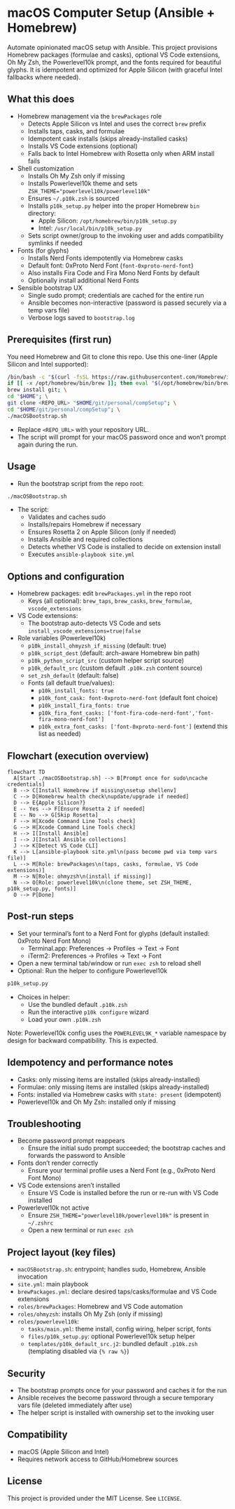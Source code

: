 # macOS Computer Setup (Ansible + Homebrew)

Automate opinionated macOS setup with Ansible. This project provisions Homebrew packages (formulae and casks), optional VS Code extensions, Oh My Zsh, the Powerlevel10k prompt, and the fonts required for beautiful glyphs. It is idempotent and optimized for Apple Silicon (with graceful Intel fallbacks where needed).

## What this does

- Homebrew management via the `brewPackages` role
  - Detects Apple Silicon vs Intel and uses the correct `brew` prefix
  - Installs taps, casks, and formulae
  - Idempotent cask installs (skips already-installed casks)
  - Installs VS Code extensions (optional)
  - Falls back to Intel Homebrew with Rosetta only when ARM install fails
- Shell customization
  - Installs Oh My Zsh only if missing
  - Installs Powerlevel10k theme and sets `ZSH_THEME="powerlevel10k/powerlevel10k"`
  - Ensures `~/.p10k.zsh` is sourced
  - Installs `p10k_setup.py` helper into the proper Homebrew `bin` directory:
    - Apple Silicon: `/opt/homebrew/bin/p10k_setup.py`
    - Intel: `/usr/local/bin/p10k_setup.py`
  - Sets script owner/group to the invoking user and adds compatibility symlinks if needed
- Fonts (for glyphs)
  - Installs Nerd Fonts idempotently via Homebrew casks
  - Default font: 0xProto Nerd Font (`font-0xproto-nerd-font`)
  - Also installs Fira Code and Fira Mono Nerd Fonts by default
  - Optionally install additional Nerd Fonts
- Sensible bootstrap UX
  - Single sudo prompt; credentials are cached for the entire run
  - Ansible becomes non-interactive (password is passed securely via a temp vars file)
  - Verbose logs saved to `bootstrap.log`

## Prerequisites (first run)

You need Homebrew and Git to clone this repo. Use this one-liner (Apple Silicon and Intel supported):

```bash
/bin/bash -c "$(curl -fsSL https://raw.githubusercontent.com/Homebrew/install/HEAD/install.sh)"; \
if [[ -x /opt/homebrew/bin/brew ]]; then eval "$(/opt/homebrew/bin/brew shellenv)"; else eval "$(/usr/local/bin/brew shellenv)"; fi; \
brew install git; \
cd "$HOME"; \
git clone <REPO_URL> "$HOME/git/personal/compSetup"; \
cd "$HOME/git/personal/compSetup"; \
./macOSBootstrap.sh
```

- Replace `<REPO_URL>` with your repository URL.
- The script will prompt for your macOS password once and won’t prompt again during the run.

## Usage

- Run the bootstrap script from the repo root:

```bash
./macOSBootstrap.sh
```

- The script:
  - Validates and caches sudo
  - Installs/repairs Homebrew if necessary
  - Ensures Rosetta 2 on Apple Silicon (only if needed)
  - Installs Ansible and required collections
  - Detects whether VS Code is installed to decide on extension install
  - Executes `ansible-playbook site.yml`

## Options and configuration

- Homebrew packages: edit `brewPackages.yml` in the repo root
  - Keys (all optional): `brew_taps`, `brew_casks`, `brew_formulae`, `vscode_extensions`
- VS Code extensions:
  - The bootstrap auto-detects VS Code and sets `install_vscode_extensions=true|false`
- Role variables (Powerlevel10k)
  - `p10k_install_ohmyzsh_if_missing` (default: true)
  - `p10k_script_dest` (default: arch-aware Homebrew bin path)
  - `p10k_python_script_src` (custom helper script source)
  - `p10k_default_src` (custom default `.p10k.zsh` content source)
  - `set_zsh_default` (default: false)
  - Fonts (all default true/values):
    - `p10k_install_fonts: true`
    - `p10k_font_cask: font-0xproto-nerd-font` (default font choice)
    - `p10k_install_fira_fonts: true`
    - `p10k_fira_font_casks: ['font-fira-code-nerd-font','font-fira-mono-nerd-font']`
    - `p10k_extra_font_casks: ['font-0xproto-nerd-font']` (extend this list as needed)

## Flowchart (execution overview)

```mermaid
flowchart TD
  A[Start ./macOSBootstrap.sh] --> B[Prompt once for sudo\ncache credentials]
  B --> C[Install Homebrew if missing\nsetup shellenv]
  C --> D[Homebrew health check\nupdate/upgrade if needed]
  D --> E{Apple Silicon?}
  E -- Yes --> F[Ensure Rosetta 2 if needed]
  E -- No --> G[Skip Rosetta]
  F --> H[Xcode Command Line Tools check]
  G --> H[Xcode Command Line Tools check]
  H --> I[Install Ansible]
  I --> J[Install Ansible collections]
  J --> K[Detect VS Code CLI]
  K --> L[ansible-playbook site.yml\n(pass become pwd via temp vars file)]
  L --> M[Role: brewPackages\n(taps, casks, formulae, VS Code extensions)]
  M --> N[Role: ohmyzsh\n(install if missing)]
  N --> O[Role: powerlevel10k\n(clone theme, set ZSH_THEME, p10k_setup.py, fonts)]
  O --> P[Done]
```

## Post-run steps

- Set your terminal’s font to a Nerd Font for glyphs (default installed: 0xProto Nerd Font Mono)
  - Terminal.app: Preferences → Profiles → Text → Font
  - iTerm2: Preferences → Profiles → Text → Font
- Open a new terminal tab/window or run `exec zsh` to reload shell
- Optional: Run the helper to configure Powerlevel10k

```bash
p10k_setup.py
```

- Choices in helper:
  - Use the bundled default `.p10k.zsh`
  - Run the interactive `p10k configure` wizard
  - Load your own `.p10k.zsh`

Note: Powerlevel10k config uses the `POWERLEVEL9K_*` variable namespace by design for backward compatibility. This is expected.

## Idempotency and performance notes

- Casks: only missing items are installed (skips already-installed)
- Formulae: only missing items are installed (skips already-installed)
- Fonts: installed via Homebrew casks with `state: present` (idempotent)
- Powerlevel10k and Oh My Zsh: installed only if missing

## Troubleshooting

- Become password prompt reappears
  - Ensure the initial sudo prompt succeeded; the bootstrap caches and forwards the password to Ansible
- Fonts don’t render correctly
  - Ensure your terminal profile uses a Nerd Font (e.g., 0xProto Nerd Font Mono)
- VS Code extensions aren’t installed
  - Ensure VS Code is installed before the run or re-run with VS Code installed
- Powerlevel10k not active
  - Ensure `ZSH_THEME="powerlevel10k/powerlevel10k"` is present in `~/.zshrc`
  - Open a new terminal or run `exec zsh`

## Project layout (key files)

- `macOSBootstrap.sh`: entrypoint; handles sudo, Homebrew, Ansible invocation
- `site.yml`: main playbook
- `brewPackages.yml`: declare desired taps/casks/formulae and VS Code extensions
- `roles/brewPackages`: Homebrew and VS Code automation
- `roles/ohmyzsh`: installs Oh My Zsh (only if missing)
- `roles/powerlevel10k`:
  - `tasks/main.yml`: theme install, config wiring, helper script, fonts
  - `files/p10k_setup.py`: optional Powerlevel10k setup helper
  - `templates/p10k_default_src.j2`: bundled default `.p10k.zsh` (templating disabled via `{% raw %}`)

## Security

- The bootstrap prompts once for your password and caches it for the run
- Ansible receives the become password through a secure temporary vars file (deleted immediately after use)
- The helper script is installed with ownership set to the invoking user

## Compatibility

- macOS (Apple Silicon and Intel)
- Requires network access to GitHub/Homebrew sources

## License

This project is provided under the MIT License. See `LICENSE`.


